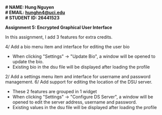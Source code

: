 **# NAME: Hung Nguyen**
<br>**# EMAIL: hunghn4@uci.edu**
<br>**# STUDENT ID: 26441523**

**Assignment 5: Encrypted Graphical User Interface**

In this assignment, I add 3 features for extra credits.

4/ Add a bio menu item and interface for editing the user bio

- When clicking "Settings" -> "Update Bio", a window will be opened to update the bio.
- Existing bio in the dsu file will be displayed after loading the profile

2/ Add a settings menu item and interface for username and password management.
6/ Add support for editing the location of the DSU server.

- These 2 features are grouped in 1 widget
- When clicking "Settings" -> "Configure DS Server", a window will be opened to edit the server address, username and password.
- Existing values in the dsu file will be displayed after loading the profile
